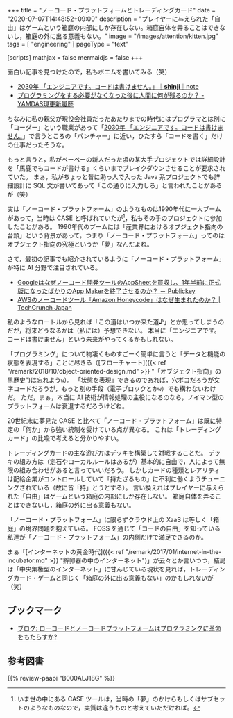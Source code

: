 +++
title = "ノーコード・プラットフォームとトレーディングカード"
date =  "2020-07-07T14:48:52+09:00"
description = "プレイヤーに与えられた「自由」はゲームという箱庭の内部にしか存在しない。箱庭自体を弄ることはできないし，箱庭の外に出る意義もない。"
image = "/images/attention/kitten.jpg"
tags = [ "engineering" ]
pageType = "text"

[scripts]
  mathjax = false
  mermaidjs = false
+++

面白い記事を見つけたので，私もポエムを書いてみる（笑）

- [2030年 「エンジニアです。コードは書けません。」｜__shinji__｜note](https://note.com/__shinji__/n/nde03573dc3a4)
- [プログラミングをする必要がなくなった後に人間に何が残るのか？ - YAMDAS現更新履歴](https://yamdas.hatenablog.com/entry/20200706/the-world-with-no-programming)

ちなみに私の親父が現役会社員だったあたりまでの時代にはプログラマとは別に「コーダー」という職業があって「[2030年 「エンジニアです。コードは書けません。](https://note.com/__shinji__/n/nde03573dc3a4)」で言うところの「パンチャー」に近い，ひたすら「コードを書く」だけの仕事だったそうな。

もっと言うと，私がペーペーの新人だった頃の某大手プロジェクトでは詳細設計を「馬鹿でもコードが書ける」くらいまでブレイクダウンさせることが要求されていた。
まぁ，私がちょっと昔に助っ人で入った Java 系プロジェクトでも詳細設計に SQL 文が書いてあって「この通りに入力しろ」と言われたことがあるが（笑）

実は「ノーコード・プラットフォーム」のようなものは1990年代に一大ブームがあって，当時は CASE と呼ばれていたが[^case1]，私もその手のプロジェクトに参加したことがある。
1990年代のブームには「産業界におけるオブジェクト指向の台頭」という背景があって，つまり「ノーコード・プラットフォーム」ってのはオブジェクト指向の究極というか「夢」なんだよね。

[^case1]: いま世の中にある CASE ツールは，当時の「夢」のかけらもしくはサブセットのようなものなので，実質は違うものと考えていただければ。

さて，最初の記事でも紹介されているように「ノーコード・プラットフォーム」が特に AI 分野で注目されている。

- [Googleはなぜノーコード開発ツールのAppSheetを買収し、1年半前に正式版になったばかりのApp Makerを終了させるのか？ － Publickey](https://www.publickey1.jp/blog/20/googleappsheet1app_maker.html)
- [AWSのノーコードツール「Amazon Honeycode」はなぜ生まれたのか？  |  TechCrunch Japan](https://jp.techcrunch.com/2020/06/25/2020-06-24-why-aws-built-a-no-code-tool/)

私のようなロートルから見れば「この道はいつか来た道♪」とか思ってしまうのだが，将来どうなるかは（私には）予想できない。
本当に「エンジニアです。コードは書けません」という未来がやってくるかもしれない。

「プログラミング」について物凄くものすごーく簡単に言うと「データと機能の状態を表現する」ことに尽きる（[フローチャート]({{< ref "/remark/2018/10/object-oriented-design.md" >}} "「オブジェクト指向」の黒歴史")は忘れよう`w`）。
「状態を表現」できるのであれば，穴ボコだろうが文字コードだろうが，もっと別の手段（電子ブロックとか`w`）でも構わないわけだ。
ただ，まぁ，本当に AI 技術が情報処理の主役になるのなら，ノイマン型のプラットフォームは衰退するだろうけどね。

20世紀末に夢見た CASE と比べて「ノーコード・プラットフォーム」は既に特定の「何か」から強い統制を受けている点が異なる。
これは「トレーディングカード」の比喩で考えると分かりやすい。

トレーディングカードの主な遊び方はデッキを構築して対戦することだ。
デッキの組み方は（定石やローカルルールはあるが）基本的に自由で，人によって無限の組み合わせがあると言っていいだろう。
しかしカードの種類とレアリティは配給企業がコントロールしていて「持たざるもの」に不利に働くようチューニングされている（故に皆「持」とうとする）。
言い換えればプレイヤーに与えられた「自由」はゲームという箱庭の内部にしか存在しない。
箱庭自体を弄ることはできないし，箱庭の外に出る意義もない。

「ノーコード・プラットフォーム」に限らずクラウド上の XaaS は等しく「箱庭」の境界問題を抱えている。
FOSS を通じて「コードの自由」を知っている私達が「ノーコード・プラットフォーム」の内側だけで満足できるのか。

まぁ「[インターネットの黄金時代]({{< ref "/remark/2017/01/internet-in-the-incubator.md" >}} "孵卵器の中のインターネット")」が云々とか言いつつ，結局は「中央集権型のインターネット」に甘んじている現状を見れば，トレーディングカード・ゲームと同じく「箱庭の外に出る意義もない」のかもしれないが（笑）

## ブックマーク

- [ブログ: ローコードとノーコードプラットフォームはプログラミングに革命をもたらすか?](https://okuranagaimo.blogspot.com/2020/02/blog-post_24.html)

## 参考図書

{{% review-paapi "B000ALJ18G" %}} <!-- 北原白秋の童謡集 -->
